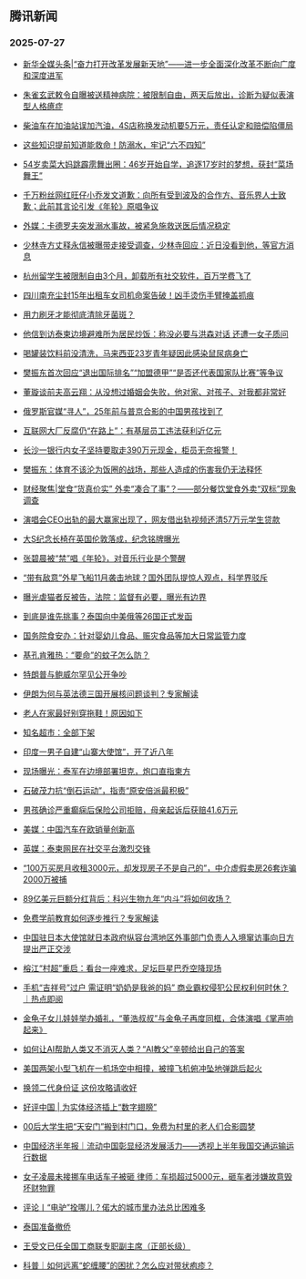 ## 腾讯新闻 
### 2025-07-27

+ [新华全媒头条|“奋力打开改革发展新天地”——进一步全面深化改革不断向广度和深度进军](https://view.inews.qq.com/a/20250726A058LP00)

+ [朱雀玄武敕令自曝被送精神病院：被限制自由，两天后放出，诊断为疑似表演型人格癔症](https://view.inews.qq.com/a/20250726V07YIG00)

+ [柴油车在加油站误加汽油，4S店称换发动机要5万元，责任认定和赔偿陷僵局](https://view.inews.qq.com/a/20250726A07XOZ00)

+ [这些知识提前知道能救命！防溺水，牢记“六不四知”](https://view.inews.qq.com/a/20250726A02ODU00)

+ [54岁卖菜大妈跳霹雳舞出圈：46岁开始自学，追逐17岁时的梦想，获封“菜场舞王”](https://view.inews.qq.com/a/20250726A07P5500)

+ [千万粉丝网红旺仔小乔发文道歉：向所有受到波及的合作方、音乐界人士致歉；此前其言论引发《年轮》原唱争议](https://view.inews.qq.com/a/20250726A07OFG00)

+ [外媒：卡德罗夫突发溺水事故，被紧急施救送医后情况稳定](https://view.inews.qq.com/a/20250726A079HQ00)

+ [少林寺方丈释永信被曝带走接受调查，少林寺回应：近日没看到他，等官方消息](https://view.inews.qq.com/a/20250726A07X0000)

+ [杭州留学生被限制自由3个月，卸载所有社交软件，百万学费飞了
](https://view.inews.qq.com/a/20250726A07DV900)

+ [四川南充尘封15年出租车女司机命案告破！凶手烫伤手臂掩盖抓痕](https://view.inews.qq.com/a/20250726A07KQ200)

+ [用力刷牙才能彻底清除牙菌斑？](https://view.inews.qq.com/a/20250725A08E0Y00)

+ [他信到访泰柬边境避难所为居民炒饭：称没必要与洪森对话 还遭一女子质问](https://view.inews.qq.com/a/20250726V0624B00)

+ [喝罐装饮料前没清洗，马来西亚23岁青年疑因此感染鼠尿病身亡
](https://view.inews.qq.com/a/20250726A07D5600)

+ [樊振东首次回应“退出国际排名”“加盟德甲”“是否还代表国家队比赛”等争议](https://view.inews.qq.com/a/20250726A06Z0800)

+ [董璇谈前夫高云翔：从没想过婚姻会失败，他对家、对孩子、对我都非常好](https://view.inews.qq.com/a/20250726A05BE800)

+ [俄罗斯官媒“寻人”，25年前与普京合影的中国男孩找到了](https://view.inews.qq.com/a/20250726A00B6U00)

+ [互联网大厂反腐仍“在路上”：有基层员工违法获利近亿元](https://view.inews.qq.com/a/20250726A07NDA00)

+ [长沙一银行内女子坚持要取走390万元现金，柜员无奈报警！
](https://view.inews.qq.com/a/20250726A07K5O00)

+ [樊振东：体育不该沦为饭圈的战场，那些人造成的伤害我仍无法释怀](https://view.inews.qq.com/a/20250726A0687L00)

+ [财经聚焦|堂食“货真价实” 外卖“凑合了事”？——部分餐饮堂食外卖“双标”现象调查](https://view.inews.qq.com/a/20250726A07A7500)

+ [演唱会CEO出轨的最大赢家出现了，网友借出轨视频还清57万元学生贷款](https://view.inews.qq.com/a/20250726A06H0100)

+ [大S纪念长椅在英国伦敦落成，纪念铭牌曝光](https://view.inews.qq.com/a/20250726A06XHY00)

+ [张碧晨被“禁”唱《年轮》，对音乐行业是个警醒](https://view.inews.qq.com/a/20250726A07EUG00)

+ [“带有敌意”外星飞船11月袭击地球？国外团队提惊人观点，科学界驳斥](https://view.inews.qq.com/a/20250726A05UIW00)

+ [曝光虐猫者反被告，法院：监督有必要，曝光有边界](https://view.inews.qq.com/a/20250726A06XLJ00)

+ [到底是谁先挑事？泰国向中美俄等26国正式发函](https://view.inews.qq.com/a/20250726A05HHP00)

+ [国务院食安办：针对婴幼儿食品、赈灾食品等加大日常监管力度](https://view.inews.qq.com/a/20250726A06ZJG00)

+ [基孔肯雅热：“要命”的蚊子怎么防？](https://view.inews.qq.com/a/20250726A07WB500)

+ [特朗普与鲍威尔罕见公开争吵](https://view.inews.qq.com/a/20250726A07OD300)

+ [伊朗为何与英法德三国开展核问题谈判？专家解读](https://view.inews.qq.com/a/20250726A06ZPX00)

+ [老人在家最好别穿拖鞋！原因如下](https://view.inews.qq.com/a/20250726A05SMA00)

+ [知名超市：全部下架](https://view.inews.qq.com/a/20250726A06SRS00)

+ [印度一男子自建“山寨大使馆”，开了近八年](https://view.inews.qq.com/a/20250726A05ZMY00)

+ [现场曝光：泰军在边境部署坦克，炮口直指柬方](https://view.inews.qq.com/a/20250726A074RP00)

+ [石破茂力抗“倒石运动”，指责“原安倍派最积极”](https://view.inews.qq.com/a/20250726A07AZT00)

+ [男孩确诊严重癫痫后保险公司拒赔，母亲起诉后获赔41.6万元](https://view.inews.qq.com/a/20250726A06AP200)

+ [美媒：中国汽车在欧销量创新高](https://view.inews.qq.com/a/20250726A05J2D00)

+ [英媒：泰柬网民在社交平台激烈交锋](https://view.inews.qq.com/a/20250726A07CGR00)

+ [“100万买房月收租3000元，却发现房子不是自己的”，中介虚假卖房26套诈骗2000万被捕](https://view.inews.qq.com/a/20250726A06DWJ00)

+ [89亿美元巨额分红背后：科兴生物九年“内斗”将如何收场？](https://view.inews.qq.com/a/20250726A05BF200)

+ [免费学前教育如何逐步推行？专家解读](https://view.inews.qq.com/a/20250726A0591900)

+ [中国驻日本大使馆就日本政府纵容台湾地区外事部门负责人入境窜访事向日方提出严正交涉](https://view.inews.qq.com/a/20250726A06L7M00)

+ [榕江“村超”重启：看台一座难求，足坛巨星巴乔空降现场](https://view.inews.qq.com/a/20250726A07XSY00)

+ [手机“吉祥号”过户 需证明“奶奶是我爸的妈” 商业霸权侵犯公民权利何时休？｜热点即阅](https://view.inews.qq.com/a/20250726A07IYI00)

+ [金龟子女儿娃娃举办婚礼，“董浩叔叔”与金龟子再度同框，合体演唱《掌声响起来》](https://view.inews.qq.com/a/20250726V05MUY00)

+ [如何让AI帮助人类又不消灭人类？“AI教父”辛顿给出自己的答案](https://view.inews.qq.com/a/20250726A04RR800)

+ [美国两架小型飞机在一机场空中相撞，被撞飞机俯冲坠地弹跳后起火](https://view.inews.qq.com/a/20250726A07EUH00)

+ [换领二代身份证 这份攻略请收好](https://view.inews.qq.com/a/20250726A078LS00)

+ [好评中国 | 为实体经济插上“数字翅膀”](https://view.inews.qq.com/a/20250726A05AZ200)

+ [00后大学生把“天安门”搬到村门口，免费为村里的老人们合影圆梦](https://view.inews.qq.com/a/20250726V05XYT00)

+ [中国经济半年报｜流动中国彰显经济发展活力——透视上半年我国交通运输运行数据](https://view.inews.qq.com/a/20250726A065VQ00)

+ [女子凌晨未接挪车电话车子被砸 律师：车损超过5000元，砸车者涉嫌故意毁坏财物罪](https://view.inews.qq.com/a/20250726V07R9O00)

+ [评论丨“电驴”拴哪儿？偌大的城市里办法总比困难多](https://view.inews.qq.com/a/20250726A05XNR00)

+ [泰国准备撤侨](https://view.inews.qq.com/a/20250726A05P4R00)

+ [王受文已任全国工商联专职副主席（正部长级）](https://view.inews.qq.com/a/20250726A079J700)

+ [科普｜如何远离“蛇缠腰”的困扰？怎么应对带状疱疹？](https://view.inews.qq.com/a/20250726A04GJR00)

